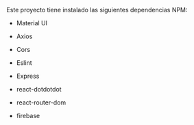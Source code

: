 Este proyecto tiene instalado las siguientes dependencias NPM:

- Material UI

- Axios

- Cors

- Eslint

- Express

- react-dotdotdot

- react-router-dom

- firebase
